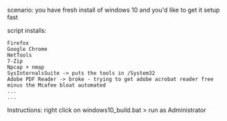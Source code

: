 scenario:
you have fresh install of windows 10 and you'd like to get it setup fast

script installs:

    Firefox
    Google Chrome
    NetTools
    7-Zip
    Npcap + nmap
    SysInternalsSuite -> puts the tools in /System32
    Adobe PDF Reader -> broke - trying to get adobe acrobat reader free minus the Mcafee bloat automated 
    ... 
    ... 

Instructions:
right click on windows10_build.bat > run as Administrator
